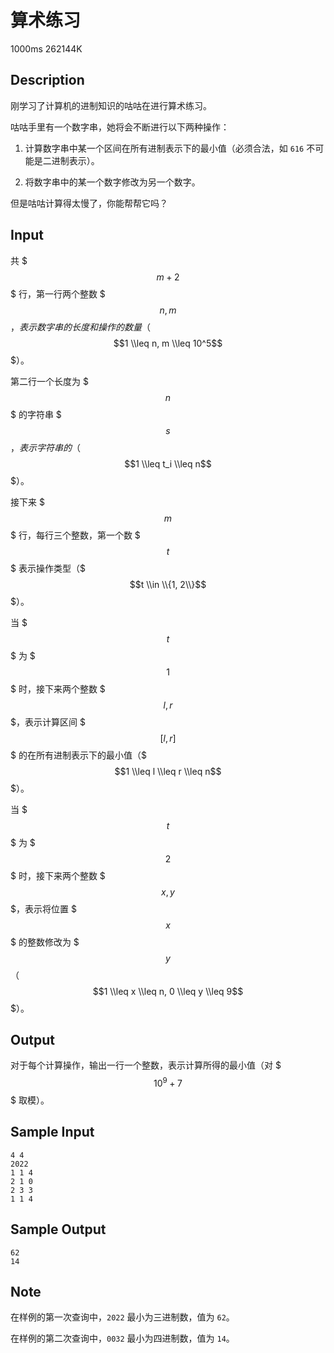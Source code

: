 # 算术练习

1000ms  262144K

## Description

刚学习了计算机的进制知识的咕咕在进行算术练习。

咕咕手里有一个数字串，她将会不断进行以下两种操作：

1. 计算数字串中某一个区间在所有进制表示下的最小值（必须合法，如 `616` 不可能是二进制表示）。

2. 将数字串中的某一个数字修改为另一个数字。

但是咕咕计算得太慢了，你能帮帮它吗？

## Input

共 $$$m + 2$$$ 行，第一行两个整数 $$$n, m$$$，表示数字串的长度和操作的数量（$$$1 \\leq n, m \\leq 10^5$$$）。

第二行一个长度为 $$$n$$$ 的字符串 $$$s$$$，表示字符串的（$$$1 \\leq t_i \\leq n$$$）。

接下来 $$$m$$$ 行，每行三个整数，第一个数 $$$t$$$ 表示操作类型（$$$t \\in \\{1, 2\\}$$$）。

当 $$$t$$$ 为 $$$1$$$ 时，接下来两个整数 $$$l, r$$$，表示计算区间 $$$[l, r]$$$ 的在所有进制表示下的最小值（$$$1 \\leq l \\leq r \\leq n$$$）。

当 $$$t$$$ 为 $$$2$$$ 时，接下来两个整数 $$$x, y$$$，表示将位置 $$$x$$$ 的整数修改为 $$$y$$$（$$$1 \\leq x \\leq n, 0 \\leq y \\leq 9$$$）。

## Output

对于每个计算操作，输出一行一个整数，表示计算所得的最小值（对 $$$10^9 + 7$$$ 取模）。

## Sample Input

```
4 4
2022
1 1 4
2 1 0
2 3 3
1 1 4
```

## Sample Output

```
62
14
```

## Note

在样例的第一次查询中，`2022` 最小为三进制数，值为 `62`。

在样例的第二次查询中，`0032` 最小为四进制数，值为 `14`。
